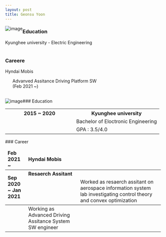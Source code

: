 ```yaml
---
layout: post
title: Geonsu Yoon
---
```


<img src="https://user-images.githubusercontent.com/57785895/122384263-7d619500-cfa6-11eb-8250-ffe4ead91b41.jpg" alt="image" style="float:left">

### Education
Kyunghee university - Electric Engineering
<br>
<br>
### Careere
Hyndai Mobis 
<ul type = none>
<li>Advanved Assitance Driving Platform SW</li>
(Feb 2021 ~)
</ul>
 <br>

<img src="https://user-images.githubusercontent.com/57785895/122384263-7d619500-cfa6-11eb-8250-ffe4ead91b41.jpg" alt="image" style="float:left">
### Education
<table>
  <tbody>
       <tr>
      <th>2015 ~ 2020 　　　 　　　</th>
      <th>Kyunghee university</th>
    </tr>
      <tr>
      <td> </td>
      <td>Bachelor of Eloctronic Engineering</td>
    </tr>
    <tr>
      <td> </td>
      <td>GPA : 3.5/4.0</td>
    </tr>
  </tbody>
</table>
### Career
<table>
   <tbody>
    <tr>
      <td rowspan = '2'><b> Sep 2020<br> ~ Jan 2021 </b></td>
      <td><b> Resaerch Assitant </b> </td>
    </tr>
      <tr>
      <td> </td>
      <td>Worked as resaerch assitant on aerospace information system lab investigating control theory and convex optimization</td>
    </tr>
  <thead>
    <tr>
      <td> <b> Feb 2021 ~ </b></td>
      <td> <b>Hyndai Mobis</b></td>
    </tr>
  </thead>
   <tr>
      <td> </td>
      <td>Working as Advanced Driving Assitance System SW engineer</td>
    </tr>
   </tbody>
</table>
